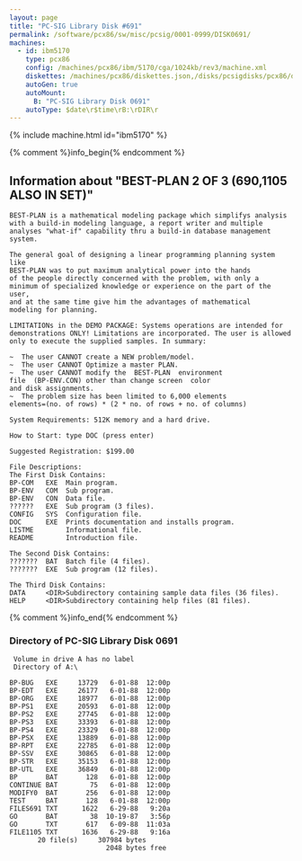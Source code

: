 ```yaml
---
layout: page
title: "PC-SIG Library Disk #691"
permalink: /software/pcx86/sw/misc/pcsig/0001-0999/DISK0691/
machines:
  - id: ibm5170
    type: pcx86
    config: /machines/pcx86/ibm/5170/cga/1024kb/rev3/machine.xml
    diskettes: /machines/pcx86/diskettes.json,/disks/pcsigdisks/pcx86/diskettes.json
    autoGen: true
    autoMount:
      B: "PC-SIG Library Disk 0691"
    autoType: $date\r$time\rB:\rDIR\r
---
```


{% include machine.html id="ibm5170" %}

{% comment %}info_begin{% endcomment %}

## Information about "BEST-PLAN 2 OF 3 (690,1105 ALSO IN SET)"

    BEST-PLAN is a mathematical modeling package which simplifys analysis
    with a build-in modeling language, a report writer and multiple
    analyses "what-if" capability thru a build-in database management
    system.
    
    The general goal of designing a linear programming planning system like
    BEST-PLAN was to put maximum analytical power into the hands
    of the people directly concerned with the problem, with only a
    minimum of specialized knowledge or experience on the part of the user,
    and at the same time give him the advantages of mathematical
    modeling for planning.
    
    LIMITATIONs in the DEMO PACKAGE: Systems operations are intended for
    demonstrations ONLY! Limitations are incorporated. The user is allowed
    only to execute the supplied samples. In summary:
    
    ~  The user CANNOT create a NEW problem/model.
    ~  The user CANNOT Optimize a master PLAN.
    ~  The user CANNOT modify the  BEST-PLAN  environment
    file  (BP-ENV.CON) other than change screen  color
    and disk assignments.
    ~  The problem size has been limited to 6,000 elements
    elements=(no. of rows) * (2 * no. of rows + no. of columns)
    
    System Requirements: 512K memory and a hard drive.
    
    How to Start: type DOC (press enter)
    
    Suggested Registration: $199.00
    
    File Descriptions:
    The First Disk Contains:
    BP-COM   EXE  Main program.
    BP-ENV   COM  Sub program.
    BP-ENV   CON  Data file.
    ??????   EXE  Sub program (3 files).
    CONFIG   SYS  Configuration file.
    DOC      EXE  Prints documentation and installs program.
    LISTME        Informational file.
    README        Introduction file.
    
    The Second Disk Contains:
    ???????  BAT  Batch file (4 files).
    ???????  EXE  Sub program (12 files).
    
    The Third Disk Contains:
    DATA     <DIR>Subdirectory containing sample data files (36 files).
    HELP     <DIR>Subdirectory containing help files (81 files).
{% comment %}info_end{% endcomment %}


### Directory of PC-SIG Library Disk 0691

     Volume in drive A has no label
     Directory of A:\

    BP-BUG   EXE     13729   6-01-88  12:00p
    BP-EDT   EXE     26177   6-01-88  12:00p
    BP-ORG   EXE     18977   6-01-88  12:00p
    BP-PS1   EXE     20593   6-01-88  12:00p
    BP-PS2   EXE     27745   6-01-88  12:00p
    BP-PS3   EXE     33393   6-01-88  12:00p
    BP-PS4   EXE     23329   6-01-88  12:00p
    BP-PSX   EXE     13889   6-01-88  12:00p
    BP-RPT   EXE     22785   6-01-88  12:00p
    BP-SSV   EXE     30865   6-01-88  12:00p
    BP-STR   EXE     35153   6-01-88  12:00p
    BP-UTL   EXE     36849   6-01-88  12:00p
    BP       BAT       128   6-01-88  12:00p
    CONTINUE BAT        75   6-01-88  12:00p
    MODIFY0  BAT       256   6-01-88  12:00p
    TEST     BAT       128   6-01-88  12:00p
    FILES691 TXT      1622   6-29-88   9:20a
    GO       BAT        38  10-19-87   3:56p
    GO       TXT       617   6-09-88  11:03a
    FILE1105 TXT      1636   6-29-88   9:16a
           20 file(s)     307984 bytes
                            2048 bytes free
